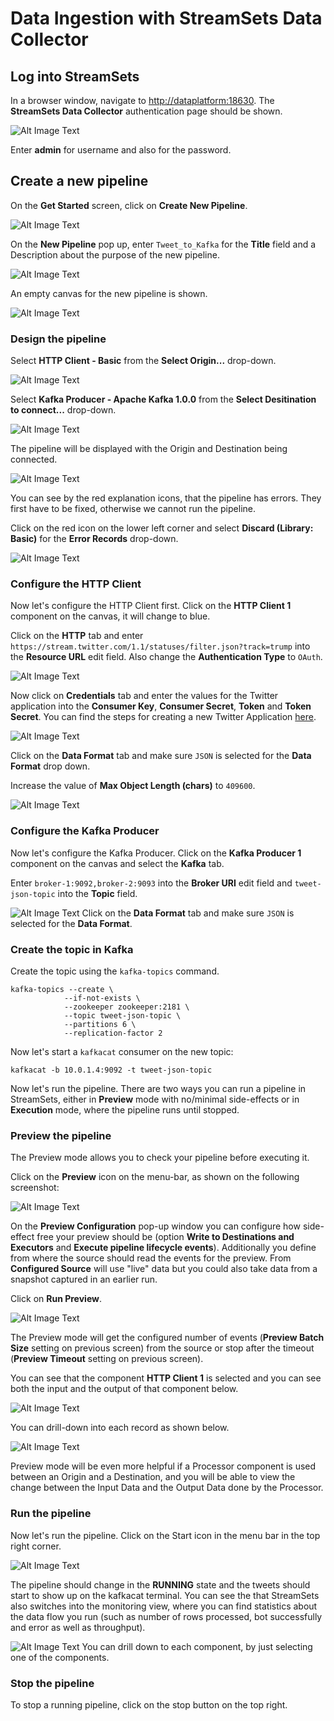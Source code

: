 # Data Ingestion with StreamSets Data Collector

## Log into StreamSets

In a browser window, navigate to <http://dataplatform:18630>. The **StreamSets Data Collector** authentication page should be shown.

![Alt Image Text](./images/streamsets-login.png "Schema Registry UI")

Enter **admin** for username and also for the password.

## Create a new pipeline

On the **Get Started** screen, click on **Create New Pipeline**.

![Alt Image Text](./images/streamsets-create-new-pipeline.png "Schema Registry UI")

On the **New Pipeline** pop up, enter `Tweet_to_Kafka` for the **Title** field and a Description about the purpose of the new pipeline.

![Alt Image Text](./images/streamsets-new-pipeline-details.png "Schema Registry UI")

An empty canvas for the new pipeline is shown. 

![Alt Image Text](./images/streamsets-empty-pipeline.png "Schema Registry UI")

### Design the pipeline

Select **HTTP Client - Basic** from the **Select Origin...** drop-down. 

![Alt Image Text](./images/streamsets-select-http-client.png "Schema Registry UI")

Select **Kafka Producer - Apache Kafka 1.0.0** from the **Select Desitination to connect...** drop-down. 

![Alt Image Text](./images/streamsets-select-kafka.png "Schema Registry UI")

The pipeline will be displayed with the Origin and Destination being connected. 

![Alt Image Text](./images/streamsets-pipeline-flow.png "Schema Registry UI")

You can see by the red explanation icons, that the pipeline has errors. They first have to be fixed, otherwise we cannot run the pipeline. 

Click on the red icon on the lower left corner and select **Discard (Library: Basic)** for the **Error Records** drop-down.

![Alt Image Text](./images/streamsets-fix-pipeline-error.png "Schema Registry UI")

### Configure the HTTP Client
Now let's configure the HTTP Client first. Click on the **HTTP Client 1** component on the canvas, it will change to blue. 

Click on the **HTTP** tab and enter `https://stream.twitter.com/1.1/statuses/filter.json?track=trump` into the **Resource URL** edit field. Also change the **Authentication Type** to `OAuth`. 

![Alt Image Text](./images/streamsets-http-client-config-http1.png "Schema Registry UI")

Now click on **Credentials** tab and enter the values for the Twitter application into the **Consumer Key**, **Consumer Secret**, **Token** and **Token Secret**. You can find the steps for creating a new Twitter Application [here](../99-misc/99-twitter-app/README.md). 

![Alt Image Text](./images/streamsets-http-client-config-http2.png "Schema Registry UI")

Click on the **Data Format** tab and make sure `JSON` is selected for the **Data Format** drop down. 

Increase the value of **Max Object Length (chars)** to `409600`.

![Alt Image Text](./images/streamsets-http-client-config-http3.png "Schema Registry UI")

### Configure the Kafka Producer
Now let's configure the Kafka Producer. Click on the **Kafka Producer 1** component on the canvas and select the **Kafka** tab. 

Enter `broker-1:9092,broker-2:9093` into the **Broker URI** edit field and `tweet-json-topic` into the **Topic** field.

![Alt Image Text](./images/streamsets-kafka-producer-config-kafka.png "Schema Registry UI")
Click on the **Data Format** tab and make sure `JSON` is selected for the **Data Format**. 

### Create the topic in Kafka

Create the topic using the `kafka-topics` command. 

```
kafka-topics --create \
			--if-not-exists \
			--zookeeper zookeeper:2181 \
			--topic tweet-json-topic \
			--partitions 6 \
			--replication-factor 2
```

Now let's start a `kafkacat` consumer on the new topic:

```
kafkacat -b 10.0.1.4:9092 -t tweet-json-topic
```
Now let's run the pipeline. There are two ways you can run a pipeline in StreamSets, either in **Preview** mode with no/minimal side-effects or in **Execution** mode, where the pipeline runs until stopped. 
 
### Preview the pipeline
The Preview mode allows you to check your pipeline before executing it. 

Click on the **Preview** icon on the menu-bar, as shown on the following screenshot:
 
![Alt Image Text](./images/streamsets-preview-pipeline.png "Schema Registry UI")

On the **Preview Configuration** pop-up window you can configure how side-effect free your preview should be (option **Write to Destinations and Executors** and **Execute pipeline lifecycle events**). Additionally you define from where the source should read the events for the preview. From **Configured Source** will use "live" data but you could also take data from a snapshot captured in an earlier run. 

Click on **Run Preview**.

![Alt Image Text](./images/streamsets-preview-pipeline-options.png "Schema Registry UI")

The Preview mode will get the configured number of events (**Preview Batch Size** setting on previous screen) from the source or stop after the timeout (**Preview Timeout** setting on previous screen). 

You can see that the component **HTTP Client 1** is selected and you can see both the input and the output of that component below. 

![Alt Image Text](./images/streamsets-previewing-pipeline-1.png "Schema Registry UI")

You can drill-down into each record as shown below.

![Alt Image Text](./images/streamsets-previewing-pipeline-2.png "Schema Registry UI")

Preview mode will be even more helpful if a Processor component is used between an Origin and a Destination, and you will be able to view the change between the Input Data and the Output Data done by the Processor.

### Run the pipeline 
Now let's run the pipeline. Click on the Start icon in the menu bar in the top right corner. 

![Alt Image Text](./images/streamsets-start-pipeline.png "Schema Registry UI")

The pipeline should change in the **RUNNING** state and the tweets should start to show up on the kafkacat terminal. You can see the that StreamSets also switches into the monitoring view, where you can find statistics about the data flow you run (such as number of rows processed, bot successfully and error as well as throughput). 

![Alt Image Text](./images/streamsets-running-pipeline.png "Schema Registry UI")
You can drill down to each component, by just selecting one of the components. 

### Stop the pipeline 

To stop a running pipeline, click on the stop button on the top right. 